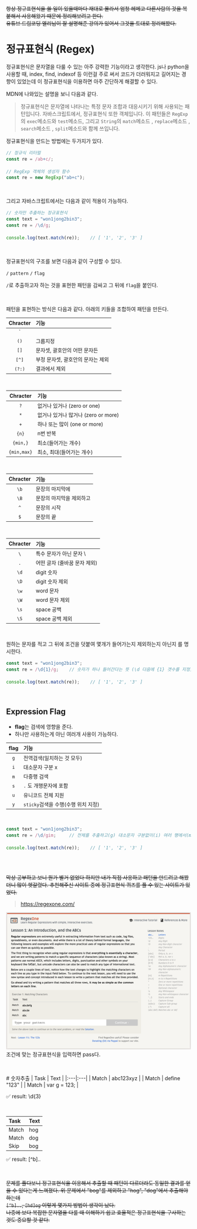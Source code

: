 ~~항상 정규표현식을 쓸 일이 있을때마다 재대로 몰라서 엄청 헤메고 다른사람의 것을 복붙해서 사용해왔기 때문에 정리해보려고 한다.~~  
~~유튜브 드림코딩 엘리님이 잘 설명해준 강의가 있어서 그것을 토대로 정리해봤다.~~


# 정규표현식 (Regex)

정규표현식은 문자열을 다룰 수 있는 아주 강력한 기능이라고 생각한다. js나 python을 사용할 때, index, find, indexof 등 이런걸 주로 써서 코드가 더러워지고 길어지는 경향이 있었는데 이 정규표현식을 이용하면 아주 간단하게 해결할 수 있다. 

MDN에 나와있는 설명을 보니 다음과 같다.
> 정규표현식은 문자열에 나타나는 특정 문자 조합과 대응시키기 위해 사용되는 패턴입니다. 자바스크립트에서, 정규표현식 또한 객체입니다. 이 패턴들은 `RegExp`의 `exec`메소드와 `test`메소드, 그리고 `String`의 `match`메소드 , `replace`메소드 , `search`메소드 , `split`메소드와 함께 쓰입니다.


정규표현식을 만드는  방법에는 두가지가 있다. 

```javascript
// 정규식 리터럴
const re = /ab+c/;

// RegExp 객체의 생성자 함수
const re = new RegExp("ab+c");
```

<br>

그리고 자바스크립트에서는 다음과 같이 적용이 가능하다.
```javascript
// 숫자만 추출하는 정규표현식
const text = "won1jong2bin3";
const re = /\d/g;

console.log(text.match(re));    // [ '1', '2', '3' ]
```

<br>

정규표현식의 구조를 보면 다음과 같이 구성할 수 있다.  

`/` `pattern` `/` `flag`

`/`로 추출하고자 하는 것을 표현한 패턴을 감싸고 그 뒤에 `flag`을 붙인다.

<br>

패턴을 표현하는 방식은 다음과 같다. 아래의 키들을 조합하여 패턴을 만든다.  

| Chracter | 기능 |
| :---: | :--- |
| `||` | 또는(or) |
| `()` | 그룹지정 |
| `[]` | 문자셋, 괄호안의 어떤 문자든 |
| `[^]` | 부정 문자셋, 괄호안의 문자는 제외 |
| `(?:)` | 결과에서 제외 |

<br>

| Chracter | 기능 |
| :---: | :--- |
| `?` | 없거나 있거나 (zero or one) |
| `*` |	없거나 있거나 많거나 (zero or more) |
| `+` |	하나 또는 많이 (one or more) |
| `{n}` | n번 반복 |
| `{min,}` | 최소(들어가는 개수) |
| `{min,max}` | 최소, 최대(들어가는 개수) |

<br>

| Chracter | 기능 |
| :---: | :--- |
| `\b` | 문장의 마지막에 |
| `\B` | 문장의 마지막을 제외하고 |
| `^` |	문장의 시작 |
| `$` |	문장의 끝 |

<br>

| Chracter | 기능 |
| :---: | :--- |
| `\` |	특수 문자가 아닌 문자 \
| `.` |	어떤 글자 (줄바꿈 문자 제외) |
| `\d` | digit 숫자 |
| `\D` | digit 숫자 제외 |
| `\w` | word 문자 |
| `\W` | word 문자 제외 |
| `\s` | space 공백 |
| `\S` | space 공백 제외 |

<br>

원하는 문자를 적고 그 뒤에 조건을 덧붙여 몇개가 들어가는지 제외하는지 아닌지 를 명시한다.

```javascript
const text = "won1jong2bin3";
const re = /\d{1}/g;    // 숫자가 하나 들어간다는 뜻 (\d 다음에 {1} 갯수를 지정)

console.log(text.match(re));    // [ '1', '2', '3' ]
```




<br>

## Expression Flag
- **flag**는 검색에 영향을 준다.  
- 하나만 사용하는게 아닌 여러개 사용이 가능하다.

| flag | 기능 |
|:---:| :--- |
| `g` | 전역검색(일치하는 것 모두) |
| `i` | 대소문자 구분 x |
| `m` | 다중행 검색 |
| `s` | `.` 도 개행문자에 포함 |
| `u` | 유니코드 전체 지원 |
| `y` | `sticky`검색을 수행(수행 위치 지정) |

<br>

```javascript
const text = "won1jong2bin3";
const re = /\d/gim;     // 전체를 추출하고(g) 대소문자 구분없이(i) 여러 행에서(m) 추출

console.log(text.match(re));    // [ '1', '2', '3' ]
```

<br>
<br>

~~막상 공부하고 보니 뭔가 별거 없었다 하지만 내가 직접 사용하고 패턴을 만드려고 해봤더니 많이 헷갈렸다. 추천해주신 사이트 중에 정규표현식 퀴즈를 풀 수 있는 사이트가 있었다.~~

> <a> https://regexone.com/ 

![Regex](./img/regexone.png)
조건에 맞는 정규표현식을 입력하면 pass다.



<br>

\# 숫자추출
| Task | Text |
|:---|:---|
| Match | abc123xyz |
| Match | define "123" | 
| Match | var g = 123; |

✅  result: \d{3}  

<br>

| Task | Text |
|:---|:---|
| Match | hog |
| Match | dog |
| Skip | bog |

✅  result: [^b]..

<br>

~~문제를 풀다보니 정규표현식을 이용해서 추출할 때 패턴이 다르더라도 동일한 결과를 얻을 수 있다는게 느껴졌다. 위 문제에서 "bog"를 제외하고 "hog", "dog"에서 추출해야 하는데  
`[^b]..`,  `[hd]og` 이렇게 몇가지 방법이 생각이 났다.  
나중에 보다 복잡한 문자열을 다룰 때 이해하기 쉽고 효율적은 정규표현식을 구사하는 것도 중요할 것 같다.~~
